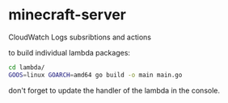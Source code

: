 # minecraft-server
CloudWatch Logs subsribtions and actions

to build individual lambda packages:

```bash
cd lambda/
GOOS=linux GOARCH=amd64 go build -o main main.go
```

don't forget to update the handler of the lambda in the console.